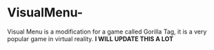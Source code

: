 # VisualMenu-
Visual Menu is a modification for a game called Gorilla Tag, it is a very popular game in virtual reality.
**I WILL UPDATE THIS A LOT**
